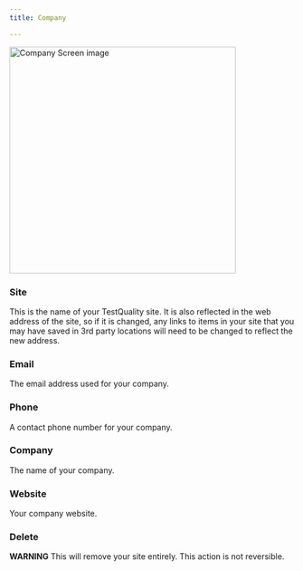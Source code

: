 ```yaml
---
title: Company

---
```

<div class="img-with-text">
    <img src="\img\Screens\company.png" alt="Company Screen image" width="400"  class="center"/>
    <p></p> 
</div>

### Site

This is the name of your TestQuality site. It is also reflected in the web address of the site, so if it is changed, any links to items in your site that you may have saved in 3rd party locations will need to be changed to reflect the new address.

### Email

The email address used for your company. 

### Phone
A contact phone number for your company.

### Company
The name of your company.

### Website
Your company website.

### Delete 

**WARNING** This will remove your site entirely. This action is not reversible. 
